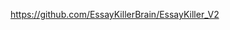 

<!--
 * @version:
 * @Author:  StevenJokess https://github.com/StevenJokess
 * @Date: 2020-10-17 23:19:09
 * @LastEditors:  StevenJokess https://github.com/StevenJokess
 * @LastEditTime: 2020-10-17 23:19:11
 * @Description:
 * @TODO::
 * @Reference:
-->
https://github.com/EssayKillerBrain/EssayKiller_V2
